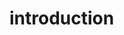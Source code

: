 <!--
 * @Author: 崔浩然
 * @Email：cuihaoran@gmail.com
 * @Date: 2022-10-21 08:16:18
 * @Description: 页面/组件/功能的描述
 * @FilePath: /renekton-ui/docs/introduction.md
-->
# introduction
